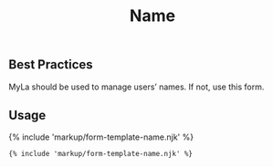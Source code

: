 ﻿---
title: Name
summary: The Name block allows the user to input their name on a form.
tags: form-templates
layout: guide
eleventyNavigation:
  key: Name
  parent: Form Templates
  order: 5
  excerpt: The Name block allows the user to input their name on a form.
  img: /img/illustrations/illus-name.svg
---

## Best Practices

MyLa should be used to manage users’ names. If not, use this form.

## Usage

{% include 'markup/form-template-name.njk' %}

``` html
{% include 'markup/form-template-name.njk' %}
```
